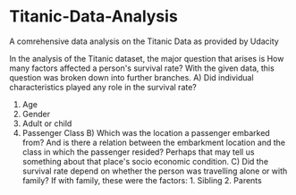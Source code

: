 # Titanic-Data-Analysis
A comrehensive data analysis on the Titanic Data as provided by Udacity


In the analysis of the Titanic dataset, the major question that arises is How many factors affected a person's survival rate? With the given data, this question was broken down into further branches.
A) Did individual characteristics played any role in the survival rate?
  1. Age
  2. Gender
  3. Adult or child
  4. Passenger Class
B) Which was the location a passenger embarked from? And is there a relation between the embarkment location and the class in which the passenger resided? Perhaps that may tell us something about that place's socio economic condition.
C) Did the survival rate depend on whether the person was travelling alone or with family? If with family, these were the factors:
                    1. Sibling
                    2. Parents
